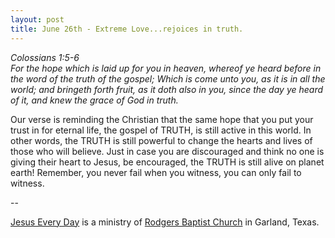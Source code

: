 ```yaml
---
layout: post
title: June 26th - Extreme Love...rejoices in truth.
---
```


_Colossians 1:5-6  
For the hope which is laid up for you in heaven, whereof ye heard
before in the word of the truth of the gospel; Which is come unto
you, as it is in all the world; and bringeth forth fruit, as it doth
also in you, since the day ye heard of it, and knew the grace of God
in truth._

Our verse is reminding the Christian that the same hope that you
put your trust in for eternal life, the gospel of TRUTH, is still
active in this world. In other words, the TRUTH is still powerful to
change the hearts and lives of those who will believe. Just in case
you are discouraged and think no one is giving their heart to Jesus,
be encouraged, the TRUTH is still alive on planet earth! Remember,
you never fail when you witness, you can only fail to witness.

 --

<a href=http://jesuseveryday.net>Jesus Every Day</a> is a ministry of <a href=http://rodgersbaptist.net>Rodgers Baptist Church</a> in Garland, Texas.
